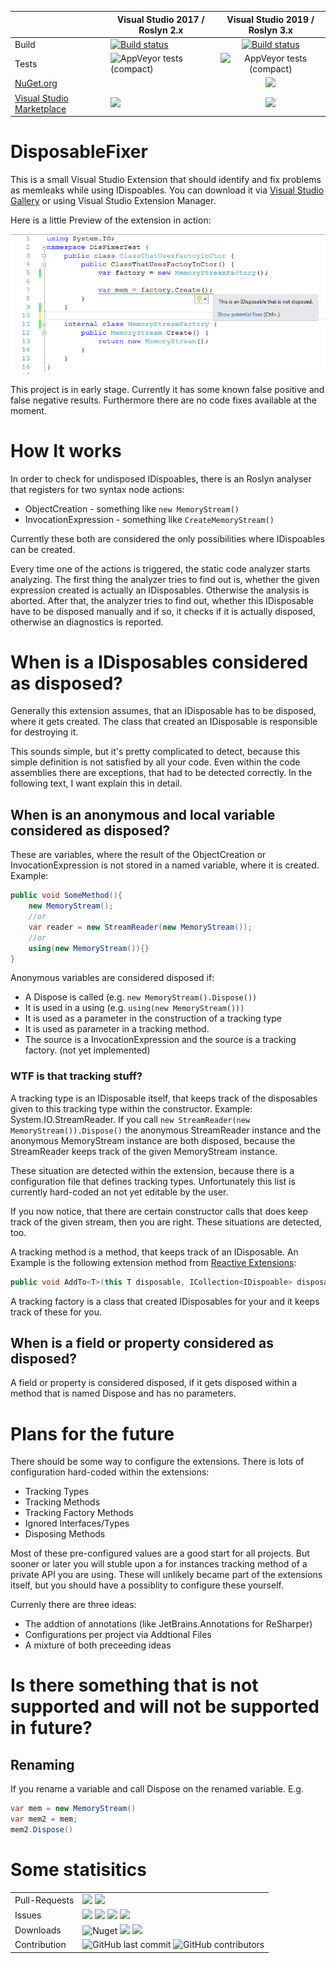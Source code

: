 |                                                                                           | Visual Studio 2017 / Roslyn 2.x                                                                                                                   |                                                               Visual Studio 2019 / Roslyn 3.x                                                                |
|-------------------------------------------------------------------------------------------|---------------------------------------------------------------------------------------------------------------------------------------------------|:------------------------------------------------------------------------------------------------------------------------------------------------------------:|
| Build                                                                                     | [![Build status](https://ci.appveyor.com/api/projects/status/8mk3us0d5stlkq47?svg=true)](https://ci.appveyor.com/project/badf00d/disposablefixer) | [![Build status](https://ci.appveyor.com/api/projects/status/th9y67llqgr86f71?svg=true)](https://ci.appveyor.com/project/BADF00D74777/disposablefixer-9htlt) |
| Tests                                                                                     | ![AppVeyor tests (compact)](https://img.shields.io/appveyor/tests/BADF00D74777/disposablefixer)                                                   |                            ![AppVeyor tests (compact)](https://img.shields.io/appveyor/tests/BADF00D74777/disposablefixer-9htlt)                             |
| [NuGet.org](https://www.nuget.org/profiles/Badf00d)                                       |                                                                                                                                                   |                                              ![](https://img.shields.io/nuget/v/DisposableFixer.svg?style=flat)                                              |
| [Visual Studio Marketplace](https://marketplace.visualstudio.com/publishers/DavidStormer) | ![](https://img.shields.io/visual-studio-marketplace/v/DavidStormer.DisposableFixer.svg?style=flat&label=DisposableFixer%202017)                  |             ![](https://img.shields.io/visual-studio-marketplace/v/DavidStormer.DisposableFixer2019.svg?style=flat&label=DisposableFixer%202019)             |



# DisposableFixer
This is a small Visual Studio Extension that should identify and fix problems as memleaks while using IDispoables. You can download it via [Visual Studio Gallery](https://marketplace.visualstudio.com/items?itemName=DavidStormer.DisposableFixer) or using Visual Studio Extension Manager.

Here is a little Preview of the extension in action:

![Preview](https://github.com/BADF00D/DisposableFixer/blob/master/src/DisposableFixer.Vsix/Preview.png?raw=true "Preview")

This project is in early stage. Currently it has some known false positive and false negative results. 
Furthermore there are no code fixes available at the moment.

# How It works
In order to check for undisposed IDispoables, there is an Roslyn analyser that registers for
two syntax node actions:
* ObjectCreation - something like ```new MemoryStream()```
* InvocationExpression - something like ```CreateMemoryStream()```

Currently these both are considered the only possibilities where IDispoables can be created. 

Every time one of the actions is triggered, the static code analyzer starts analyzing. 
The first thing the analyzer tries to find out is, whether the given expression created
is actually an IDisposables. Otherwise the analysis is aborted. After that, the analyzer 
tries to find out, whether this IDisposable have to be disposed manually and if so, it 
checks if it is actually disposed, otherwise an diagnostics is reported.

# When is a IDisposables considered as disposed?
Generally this extension assumes, that an IDisposable has to be disposed, where it gets 
created. The class that created an IDisposable is responsible for destroying it. 

This sounds simple, but it's pretty complicated to detect, because this simple definition
is not satisfied by all your code. Even within the code assemblies there are exceptions,
that had to be detected correctly. In the following text, I want explain this in detail.

## When is an anonymous and local variable considered as disposed?
These are variables, where the result of the ObjectCreation or InvocationExpression is not 
stored in a named variable, where it is created. Example:

```csharp
public void SomeMethod(){
    new MemoryStream();
    //or
    var reader = new StreamReader(new MemoryStream());
    //or
    using(new MemoryStream()){}
}
``` 

Anonymous variables are considered disposed if:
* A Dispose is called (e.g. ```new MemoryStream().Dispose())```
* It is used in a using (e.g. ```using(new MemoryStream()))```
* It is used as a parameter in the construction of a tracking type
* It is used as parameter in a tracking method.
* The source is a InvocationExpression and the source is a tracking factory. (not yet implemented)

### WTF is that tracking stuff?
A tracking type is an IDisposable itself, that keeps track of the disposables given to this 
tracking type within the constructor. Example: System.IO.StreamReader.
If you call ```new StreamReader(new MemoryStream()).Dispose()``` the anonymous StreamReader 
instance and the anonymous MemoryStream instance are both disposed, because the StreamReader
keeps track of the given MemoryStream instance. 

These situation are detected within the extension, because there is a configuration file
that defines tracking types. Unfortunately this list is currently hard-coded an not yet 
editable by the user.

If you now notice, that there are certain constructor calls that does keep track of the 
given stream, then you are right. These situations are detected, too.

A tracking method is a method, that keeps track of an IDisposable. An Example is the 
following extension method from [Reactive Extensions](https://www.nuget.org/packages/System.Reactive/):
```csharp
public void AddTo<T>(this T disposable, ICollection<IDispoable> disposables) where T : IDispoable
``` 

A tracking factory is a class that created IDisposables for your and it keeps track of
these for you.   

## When is a field or property considered as disposed?
A field or property is considered disposed, if it gets disposed within a method
that is named Dispose and has no parameters.  

# Plans for the future

There should be some way to configure the extensions. There is lots of configuration hard-coded within the extensions:
* Tracking Types
* Tracking Methods
* Tracking Factory Methods
* Ignored Interfaces/Types
* Disposing Methods

Most of these pre-configured values are a good start for all projects. But sooner or later you will stuble upon a for instances tracking method of a private API you are using. These will unlikely became part of the extensions itself, but you should have a possiblity to configure these yourself.

Currenly there are three ideas:
* The addtion of annotations (like JetBrains.Annotations for ReSharper)
* Configurations per project via Addtional Files
* A mixture of both preceeding ideas

# Is there something that is not supported and will not be supported in future?
## Renaming
If you rename a variable and call Dispose on the renamed variable. E.g.
```csharp
var mem = new MemoryStream()
var mem2 = mem;
mem2.Dispose()
```  

# Some statisitics

|   |   |
|---|---|
|  Pull-Requests | ![](https://img.shields.io/github/issues-pr/badf00d/DisposableFixer.svg?style=flat) ![](https://img.shields.io/github/issues-pr-closed/badf00d/DisposableFixer.svg?style=flat) |
| Issues  | ![](https://img.shields.io/github/issues/badf00d/DisposableFixer.svg?style=flat) ![](https://img.shields.io/github/issues-closed/badf00d/DisposableFixer.svg?style=flat) ![](https://img.shields.io/github/issues/badf00d/DisposableFixer/bug.svg?colorB=red&label=bugs&style=flat) ![](https://img.shields.io/github/issues/badf00d/DisposableFixer/feature%20request.svg?label=feature%20request&style=flat) |
| Downloads  | ![Nuget](https://img.shields.io/nuget/dt/DisposableFixer.svg?label=nuget&color=lime) ![](https://img.shields.io/visual-studio-marketplace/d/DavidStormer.DisposableFixer.svg?label=Visual%20Studio%20Marketplace%20%28downloads%29) ![](https://img.shields.io/visual-studio-marketplace/i/DavidStormer.DisposableFixer.svg?label=Visual%20Studio%20Marketplace%20%28installs%29)|
| Contribution | ![GitHub last commit](https://img.shields.io/github/last-commit/Badf00d/DisposableFixer.svg) ![GitHub contributors](https://img.shields.io/github/contributors-anon/Badf00d/DisposableFixer.svg) | 



